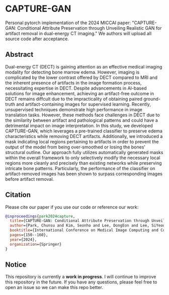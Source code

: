 # CAPTURE-GAN
Personal pytorch implementation of the 2024 MICCAI paper: "CAPTURE-GAN: Conditional Attribute Preservation through Unveiling Realistic GAN for artifact removal in dual-energy CT imaging."
We authors will upload all source code after acceptance.

## Abstract
Dual-energy CT (DECT) is gaining attention as an effective medical imaging modality for detecting bone marrow edema. However, imaging is complicated by the lower contrast offered by DECT compared to MRI and the inherent presence of artifacts in the image formation process, necessitating expertise in DECT. Despite advancements in AI-based solutions for image enhancement, achieving an artifact-free outcome in DECT remains diffcult due to the impracticality of obtaining paired ground-truth and artifact-containing images for supervised learning. Recently, unsupervised techniques demonstrate high performance in image translation tasks. However, these methods face challenges in DECT due to the similarity between artifact and pathological patterns and could have a detrimental impact on image interpretation. In this study, we developed CAPTURE-GAN, which leverages a pre-trained classifier to preserve edema characteristics while removing DECT artifacts. Additionally, we introduced a mask indicating local regions pertaining to artifacts in order to prevent the output of the model from being over-smoothed or losing the bones' structural outline. Our approach fully utilizes automatically generated masks within the overall framework to only selectively modify the necessary local regions more cleanly and precisely than existing networks while preserving intricate bone patterns. Particularly, the performance of the classifier on artifact-removed images has been shown to surpass corresponding images before artifact removal.

## Citation

Please cite our paper if you use our code or reference our work:
```bib
@inproceedings{park2024capture,
  title={CAPTURE-GAN: Conditional Attribute Preservation through Unveiling Realistic GAN for artifact removal in dual-energy CT imaging},
  author={Park, Chunsu and Kim, Seonho and Lee, DongEon and Lee, SiYeoul and Kambaluru, Ashok and Park, Chankue and Kim, MinWoo},
  booktitle={International Conference on Medical Image Computing and Computer-Assisted Intervention},
  pages={150--160},
  year={2024},
  organization={Springer}
}
```

## Notice
This repository is currently a **work in progress**. I will continue to improve this repository in the future. If you have any questions, please feel free to open an issue so we can make this repo better.
